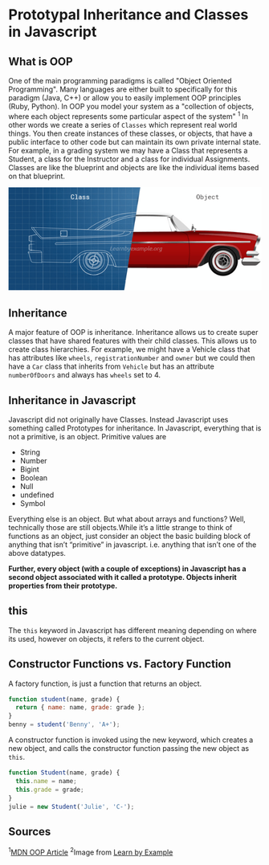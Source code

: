 # Prototypal Inheritance and Classes in Javascript

## What is OOP

One of the main programming paradigms is called "Object Oriented Programming". Many languages are either built to specifically for this paradigm (Java, C++) or allow you to easily implement OOP principles (Ruby, Python). In OOP you model your system as a "collection of objects, where each object represents some particular aspect of the system" <sup>1</sup> In other words we create a series of `Classes` which represent real world things. You then create instances of these classes, or objects, that have a public interface to other code but can maintain its own private internal state. For example, in a grading system we may have a Class that represents a Student, a class for the Instructor and a class for individual Assignments. Classes are like the blueprint and objects are like the individual items based on that blueprint.

![](./Class-Object-Illustration.png)

## Inheritance

A major feature of OOP is inheritance. Inheritance allows us to create super classes that have shared features with their child classes. This allows us to create class hierarchies. For example, we might have a Vehicle class that has attributes like `wheels`, `registrationNumber` and `owner` but we could then have a `Car` class that inherits from `Vehicle` but has an attribute `numberOfDoors` and always has `wheels` set to 4.

## Inheritance in Javascript

Javascript did not originally have Classes. Instead Javascript uses something called Prototypes for inheritance. In Javascript, everything that is not a primitive, is an object. Primitive values are

- String
- Number
- Bigint
- Boolean
- Null
- undefined
- Symbol

Everything else is an object. But what about arrays and functions? Well, technically those are still objects.While it’s a little strange to think of functions as an object, just consider an object the basic building block of anything that isn’t “primitive” in javascript. i.e. anything that isn’t one of the above datatypes.

**Further, every object (with a couple of exceptions) in Javascript has a second object associated with it called a prototype. Objects inherit properties from their prototype.**

## this

The `this` keyword in Javascript has different meaning depending on where its used, however on objects, it refers to the current object.

## Constructor Functions vs. Factory Function

A factory function, is just a function that returns an object.

```js
function student(name, grade) {
  return { name: name, grade: grade };
}
benny = student('Benny', 'A+');
```

A constructor function is invoked using the new keyword, which creates a new object, and calls the constructor function passing the new object as `this`.

```js
function Student(name, grade) {
  this.name = name;
  this.grade = grade;
}
julie = new Student('Julie', 'C-');
```

## Sources

<sup>1</sup>[MDN OOP Article](https://developer.mozilla.org/en-US/docs/Learn/JavaScript/Objects/Object-oriented_programming)
<sup>2</sup>Image from [Learn by Example](https://www.learnbyexample.org/python-classes-and-objects/)
